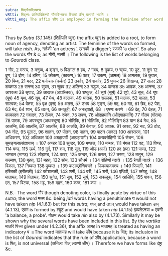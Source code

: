 ```yaml
---
sutra: षिद्गौरादिभ्यश्च
vRtti: षिद्भ्यः प्रातिपदिकेभ्यो गौरादिभ्यश्च स्त्रियां ङीष् प्रत्ययो भवति ॥
vRtti_eng: The affix ङीष् is employed in forming the feminine after words ending with affixes which have an indicatory ष् and after the words गौर and the rest.

---
```

Thus by _Sutra_ (3.1.145) (शिल्पिनि ष्वुन्) the affix ष्वुन् is added to a root, to form noun of agency, denoting an artist. The feminine of the words so formed, will take _nish_. As, नर्तकी 'an actress', खनकी 'a digger'; रजकी 'a dyer'. So also the words गौर & c; as गौरी, मत्सी । The following is the list of words belonging to _Gauradi_ class. 

1 गौर, 2 मत्स्य, 3 मनुष्य, 4 शृङ्ग, 5 पिङ्गल 6 हय, 7 गवय, 8 मुकय, 9 ॠष्य, 10 पुट, 11 तूण 12 द्रुण, 13 द्रोण; 14 हरिण, 15 कोकण, (काकण,) 16 पटर, 17 उकण, (आमल) 18 आमलक, 19 कुवल, 20 बिम्ब, 21 बदर, 22 फर्करक (कर्कर) 23 तर्कार, 24 शर्कार, 25 पुष्कर 26 शिखण्ड, 27 सलद 28 शष्कण्ड 29 सनन्द 30 सुषम, 31 सुषव 32 अलिन्द 33 गडुज, 34 पाण्डश 35 आढक, 36 आनन्द, 37 आश्वत्थ 38 सृपाट, 39 आखक (आपच्चिक), 40 शष्कुल, 41 सूर्य (सूर्म) 42 शूर्प, 43 सूच, 44 यूष (पूष) 45 यूथ, 46 सूप, 47 मेथ, 48 वल्लक, 49 घातक, 50 सल्लक, 51 मालक, 52 मालत, 53 साल्वक; 54 वेतस, 55 वृक्ष (वृस) 56 अतस, 57 उभय 58 भृङ्ग, 59 मह, 60 मठ, 61 छेद, 62 पेश, 63 मेद, 64 श्वन्, 65 तक्षन्, 66 अनडुही, 67 अनड्वाही, 68 । एषणः करणे । 69 देह, 70 देहल, 71 काकादन 72 गवादन, 73 तेजन, 74 रजन, 75 लवण, 76 औदाहमानि (औद्गाहमानि) 77 गौतम (गोतम) 78 पारक, 79 अयस्थूण (अथःस्थूण) 80 भौरिकि, 81 भौलिकि, 82 भौलिङ्गि 83 यान 84 मेध, 85 आलम्बि, 86 आलजि, 87 आलब्धि, 88 आलक्षि, 89 केवाल, 90 आपक. 91 आरट, 92 नट, 93 टोट, 94 नोट, 95 मूलाट, 96 शातन, 97 पोतन, 98 पातन, 99 पाठन (पानट) 100 आस्तरण, 101 अधिकरण, 102 अधिकार 103 अग्रहायणी (आग्रहायणी) 104 प्रत्यवरोहिणी 105 सेचन, 106 सुमङ्गलात्संज्ञायाम् । 107 अण्डर 108 सुन्दर, 109 मण्डल, 110 मन्थर, 111 मंगल 112 पट, 113 पिण्ड, 114 षण्ड, 115 ऊर्ध, 116 गुर्द, 117 शम, 118 सूद, 119 औड (आर्द) 120 हद (ह्द) 121 पाण्ड, 122 भाण्डल (भाण्ड) 123 लोहाण्ड, 124 कदर, 125 कन्दर, 126 करल, 127 तरुण, 128 तलुन, 129 कल्माष, 130 बृहत्, 131 महत्, 132 सोम, 133 सौधर्म । 134 रोहिणी नक्षत्रे । 135 रेवती नक्षत्रे । 136 विकल, 137 निष्कल 138 पुष्कल । 139 कटाच्छ्रोणिवचने । पिप्पल्यादयश्च । 140 पिप्पली, 141 हरितकी (हरीतकी) 142 कोशातकी, 143 शमी, 144 वरी, 145 शरी, 146 पृथिवी, 147 क्रोष्टु, 148 मातामह, 149 पितामह, 150 सुगेढ, 151 सुब, 152 सूर्य, 153 सकलूक, 154 आलिंगि, 155 पावन, 156 एत, 157 विटक, 158 भट्ट, 159 दहन, 160 कन्द, 181 कण ॥

N.B.- The word गौर though denoting color, is finally acute by virtue of this _sutra_; the word मत्स &c. being _jati_ words having a penultimate य would not have taken _nip_ (4.1.63) but for this _sutra_; श्वन् and तक्षन् would have taken डाप् (4.1.13), एषण is formed by ल्युट् and would have taken _nip_ (4.1.15) इष्यतेऽनया = एषणी 'a balance, a probe'. गौतम would take _nin_ also by (4.1.73). Similarly it may be shown why the several words have been included in this list. By the _vartika_ मातरि षिच्च given under (4.2.36), the affix आमह in मातामह is treated as having an indicatory ष ॥ The word मातामह will take ङीष् because it is षित्; its inclusion in the list of _Gauradi_ indicates that the rule of ङीष् application, because a word is षित्, is not universal (अनित्यः षिल् लक्षणो ङीष्) ॥ Therefore we have forms like दंष्ट्रा &c.